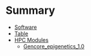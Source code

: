 # Summary

* [Software](software/software.md)
* [Table](software/table.md)
* [HPC Modules](environment/environments.md)
	* [Gencore_epigenetics_1.0](environment/gencore_epigenetics_1.0.md)
